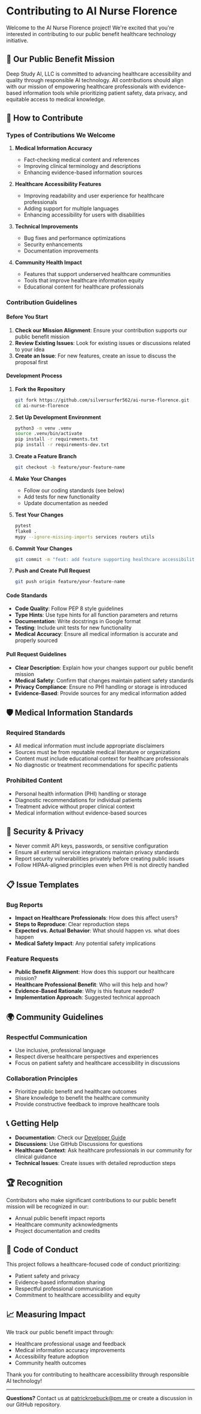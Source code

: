 # Contributing to AI Nurse Florence

Welcome to the AI Nurse Florence project! We're excited that you're interested in contributing to our public benefit healthcare technology initiative.

## 🏥 Our Public Benefit Mission

Deep Study AI, LLC is committed to advancing healthcare accessibility and quality through responsible AI technology. All contributions should align with our mission of empowering healthcare professionals with evidence-based information tools while prioritizing patient safety, data privacy, and equitable access to medical knowledge.

## 🤝 How to Contribute

### Types of Contributions We Welcome

1. **Medical Information Accuracy**
   - Fact-checking medical content and references
   - Improving clinical terminology and descriptions
   - Enhancing evidence-based information sources

2. **Healthcare Accessibility Features**
   - Improving readability and user experience for healthcare professionals
   - Adding support for multiple languages
   - Enhancing accessibility for users with disabilities

3. **Technical Improvements**
   - Bug fixes and performance optimizations
   - Security enhancements
   - Documentation improvements

4. **Community Health Impact**
   - Features that support underserved healthcare communities
   - Tools that improve healthcare information equity
   - Educational content for healthcare professionals

### Contribution Guidelines

#### Before You Start
1. **Check our Mission Alignment**: Ensure your contribution supports our public benefit mission
2. **Review Existing Issues**: Look for existing issues or discussions related to your idea
3. **Create an Issue**: For new features, create an issue to discuss the proposal first

#### Development Process

1. **Fork the Repository**
   ```bash
   git fork https://github.com/silversurfer562/ai-nurse-florence.git
   cd ai-nurse-florence
   ```

2. **Set Up Development Environment**
   ```bash
   python3 -m venv .venv
   source .venv/bin/activate
   pip install -r requirements.txt
   pip install -r requirements-dev.txt
   ```

3. **Create a Feature Branch**
   ```bash
   git checkout -b feature/your-feature-name
   ```

4. **Make Your Changes**
   - Follow our coding standards (see below)
   - Add tests for new functionality
   - Update documentation as needed

5. **Test Your Changes**
   ```bash
   pytest
   flake8 .
   mypy --ignore-missing-imports services routers utils
   ```

6. **Commit Your Changes**
   ```bash
   git commit -m "feat: add feature supporting healthcare accessibility"
   ```

7. **Push and Create Pull Request**
   ```bash
   git push origin feature/your-feature-name
   ```

#### Code Standards

- **Code Quality**: Follow PEP 8 style guidelines
- **Type Hints**: Use type hints for all function parameters and returns
- **Documentation**: Write docstrings in Google format
- **Testing**: Include unit tests for new functionality
- **Medical Accuracy**: Ensure all medical information is accurate and properly sourced

#### Pull Request Guidelines

- **Clear Description**: Explain how your changes support our public benefit mission
- **Medical Safety**: Confirm that changes maintain patient safety standards
- **Privacy Compliance**: Ensure no PHI handling or storage is introduced
- **Evidence-Based**: Provide sources for any medical information added

## 🛡️ Medical Information Standards

### Required Standards
- All medical information must include appropriate disclaimers
- Sources must be from reputable medical literature or organizations
- Content must include educational context for healthcare professionals
- No diagnostic or treatment recommendations for specific patients

### Prohibited Content
- Personal health information (PHI) handling or storage
- Diagnostic recommendations for individual patients
- Treatment advice without proper clinical context
- Medical information without evidence-based sources

## 🔐 Security & Privacy

- Never commit API keys, passwords, or sensitive configuration
- Ensure all external service integrations maintain privacy standards
- Report security vulnerabilities privately before creating public issues
- Follow HIPAA-aligned principles even when PHI is not directly handled

## 📋 Issue Templates

### Bug Reports
- **Impact on Healthcare Professionals**: How does this affect users?
- **Steps to Reproduce**: Clear reproduction steps
- **Expected vs. Actual Behavior**: What should happen vs. what does happen
- **Medical Safety Impact**: Any potential safety implications

### Feature Requests
- **Public Benefit Alignment**: How does this support our healthcare mission?
- **Healthcare Professional Benefit**: Who will this help and how?
- **Evidence-Based Rationale**: Why is this feature needed?
- **Implementation Approach**: Suggested technical approach

## 🌍 Community Guidelines

### Respectful Communication
- Use inclusive, professional language
- Respect diverse healthcare perspectives and experiences
- Focus on patient safety and healthcare accessibility in discussions

### Collaboration Principles
- Prioritize public benefit and healthcare outcomes
- Share knowledge to benefit the healthcare community
- Provide constructive feedback to improve healthcare tools

## 📞 Getting Help

- **Documentation**: Check our [Developer Guide](docs/developer_guide.md)
- **Discussions**: Use GitHub Discussions for questions
- **Healthcare Context**: Ask healthcare professionals in our community for clinical guidance
- **Technical Issues**: Create issues with detailed reproduction steps

## 🏆 Recognition

Contributors who make significant contributions to our public benefit mission will be recognized in our:
- Annual public benefit impact reports
- Healthcare community acknowledgments
- Project documentation and credits

## 📜 Code of Conduct

This project follows a healthcare-focused code of conduct prioritizing:
- Patient safety and privacy
- Evidence-based information sharing
- Respectful professional communication
- Commitment to healthcare accessibility and equity

## 📈 Measuring Impact

We track our public benefit impact through:
- Healthcare professional usage and feedback
- Medical information accuracy improvements
- Accessibility feature adoption
- Community health outcomes

Thank you for contributing to healthcare accessibility through responsible AI technology!

---

**Questions?** Contact us at patrickroebuck@pm.me or create a discussion in our GitHub repository.